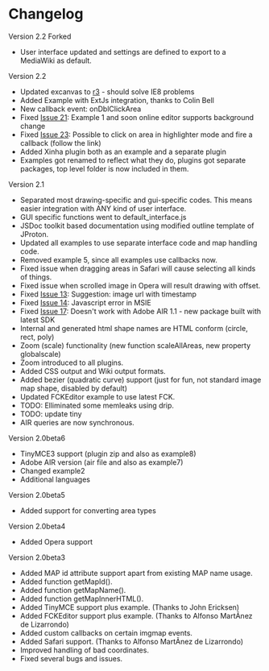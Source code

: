 # Changelog #
Version 2.2 Forked
  * User interface updated and settings are defined to export to a MediaWiki as default.

Version 2.2
  * Updated excanvas to [r3](https://code.google.com/p/imgmap/source/detail?r=3) - should solve IE8 problems
  * Added Example with ExtJs integration, thanks to Colin Bell
  * New callback event: onDblClickArea
  * Fixed [Issue 21](https://code.google.com/p/imgmap/issues/detail?id=21): Example 1 and soon online editor supports background change
  * Fixed [Issue 23](https://code.google.com/p/imgmap/issues/detail?id=23): Possible to click on area in highlighter mode and fire a callback (follow the link)
  * Added Xinha plugin both as an example and a separate plugin
  * Examples got renamed to reflect what they do, plugins got separate packages, top level folder is now included in them.

Version 2.1
  * Separated most drawing-specific and gui-specific codes. This means easier integration with ANY kind of user interface.
  * GUI specific functions went to default\_interface.js
  * JSDoc toolkit based documentation using modified outline template of JProton.
  * Updated all examples to use separate interface code and map handling code.
  * Removed example 5, since all examples use callbacks now.
  * Fixed issue when dragging areas in Safari will cause selecting all kinds of things.
  * Fixed issue when scrolled image in Opera will result drawing with offset.
  * Fixed [Issue 13](https://code.google.com/p/imgmap/issues/detail?id=13): Suggestion: image url with timestamp
  * Fixed [Issue 14](https://code.google.com/p/imgmap/issues/detail?id=14): Javascript error in MSIE
  * Fixed [Issue 17](https://code.google.com/p/imgmap/issues/detail?id=17): Doesn't work with Adobe AIR 1.1 - new package built with latest SDK
  * Internal and generated html shape names are HTML conform (circle, rect, poly)
  * Zoom (scale) functionality (new function scaleAllAreas, new property globalscale)
  * Zoom introduced to all plugins.
  * Added CSS output and Wiki output formats.
  * Added bezier (quadratic curve) support (just for fun, not standard image map shape, disabled by default)
  * Updated FCKEditor example to use latest FCK.
  * TODO: Elliminated some memleaks using drip.
  * TODO: update tiny
  * AIR queries are now synchronous.

Version 2.0beta6
  * TinyMCE3 support (plugin zip and also as example8)
  * Adobe AIR version (air file and also as example7)
  * Changed example2
  * Additional languages

Version 2.0beta5
  * Added support for converting area types

Version 2.0beta4
  * Added Opera support

Version 2.0beta3
  * Added MAP id attribute support apart from existing MAP name usage.
  * Added function getMapId().
  * Added function getMapName().
  * Added function getMapInnerHTML().
  * Added TinyMCE support plus example. (Thanks to John Ericksen)
  * Added FCKEditor support plus example. (Thanks to Alfonso MartÃ­nez de Lizarrondo)
  * Added custom callbacks on certain imgmap events.
  * Added Safari support. (Thanks to Alfonso MartÃ­nez de Lizarrondo)
  * Improved handling of bad coordinates.
  * Fixed several bugs and issues.

